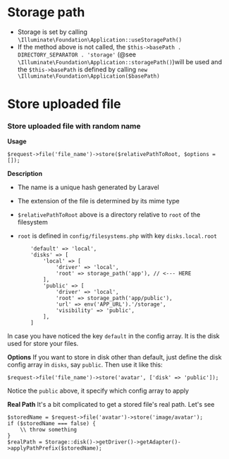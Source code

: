 
# Storage path

- Storage is set by calling `\Illuminate\Foundation\Application::useStoragePath()`
- If the method above is not called, the 
    `$this->basePath . DIRECTORY_SEPARATOR . 'storage'` (@see `\Illuminate\Foundation\Application::storagePath()`)will be used
    and the `$this->basePath` is defined by calling 
    `new \Illuminate\Foundation\Application($basePath)`

# Store uploaded file

### Store uploaded file with random name

**Usage**
```
$request->file('file_name')->store($relativePathToRoot, $options = []);
```
**Description**

- The name is a unique hash generated by Laravel

- The extension of the file is determined by its mime type

- `$relativePathToRoot` above is a directory relative to `root` of the filesystem

- `root` is defined in `config/filesystems.php` with key `disks.local.root`

    ```config/filesystems.php
        'default' => 'local',
        'disks' => [
            'local' => [
                'driver' => 'local',
                'root' => storage_path('app'), // <--- HERE
            ],
            'public' => [
                'driver' => 'local',
                'root' => storage_path('app/public'),
                'url' => env('APP_URL').'/storage',
                'visibility' => 'public',
            ],
        ]
    ```

In case you have noticed the key `default` in the config array.
It is the disk used for store your files.

**Options**
If you want to store in disk other than default,
just define the disk config array in `disks`, say `public`.
Then use it like this:
```
$request->file('file_name')->store('avatar', ['disk' => 'public']);
```
Notice the `public` above, it specify which config array to apply

**Real Path**
It's a bit complicated to get a stored file's real path. Let's see
```
$storedName = $request->file('avatar')->store('image/avatar');
if ($storedName === false) {
    \\ throw something
}
$realPath = Storage::disk()->getDriver()->getAdapter()->applyPathPrefix($storedName);
```



###
